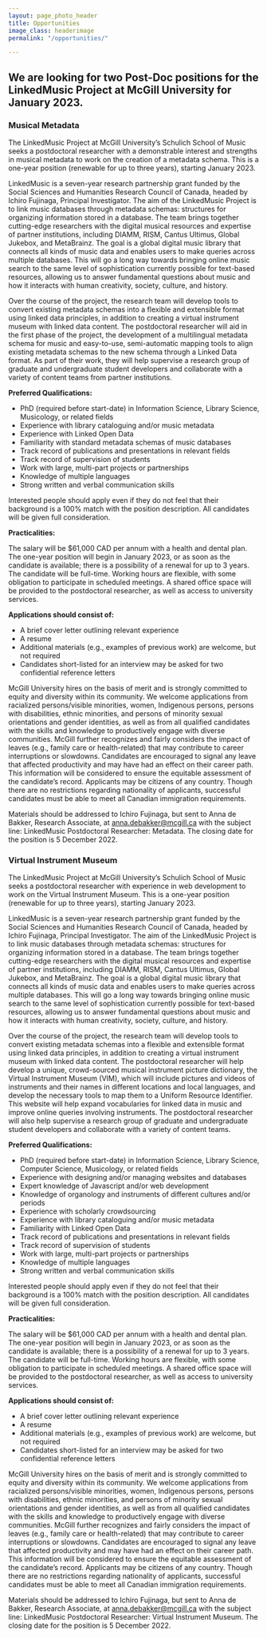 ```yaml
---
layout: page_photo_header
title: Opportunities
image_class: headerimage
permalink: "/opportunities/"

---
```

## We are looking for two Post-Doc positions for the LinkedMusic Project at McGill University for January 2023. 

### Musical Metadata

The LinkedMusic Project at McGill University’s Schulich School of Music seeks a postdoctoral researcher with a demonstrable interest and strengths in musical metadata to work on the creation of a metadata schema. This is a one-year position (renewable for up to three years), starting January 2023. 

LinkedMusic is a seven-year research partnership grant funded by the Social Sciences and Humanities Research Council of Canada, headed by Ichiro Fujinaga, Principal Investigator. The aim of the LinkedMusic Project is to link music databases through metadata schemas: structures for organizing information stored in a database.  The team brings together cutting-edge researchers with the digital musical resources and expertise of partner institutions, including DIAMM, RISM, Cantus Ultimus, Global Jukebox, and MetaBrainz. The goal is a global digital music library that connects all kinds of music data and enables users to make queries across multiple databases. This will go a long way towards bringing online music search to the same level of sophistication currently possible for text-based resources, allowing us to answer fundamental questions about music and how it interacts with human creativity, society, culture, and history. 

Over the course of the project, the research team will develop tools to convert existing metadata schemas into a flexible and extensible format using linked data principles, in addition to creating a virtual instrument museum with linked data content. The postdoctoral researcher will aid in the first phase of the project, the development of a multilingual metadata schema for music and easy-to-use, semi-automatic mapping tools to align existing metadata schemas to the new schema through a Linked Data format.  As part of their work, they will help supervise a research group of graduate and undergraduate student developers and collaborate with a variety of content teams from partner institutions. 

**Preferred Qualifications:**
* PhD (required before start-date) in Information Science, Library Science, Musicology, or related fields 
* Experience with library cataloguing and/or music metadata 
* Experience with Linked Open Data 
* Familiarity with standard metadata schemas of music databases 
* Track record of publications and presentations in relevant fields 
* Track record of supervision of students 
* Work with large, multi-part projects or partnerships 
* Knowledge of multiple languages 
* Strong written and verbal communication skills 

Interested people should apply even if they do not feel that their background is a 100% match with the position description. All candidates will be given full consideration.  

**Practicalities:**

The salary will be $61,000 CAD per annum with a health and dental plan. The one-year position will begin in January 2023, or as soon as the candidate is available; there is a possibility of a renewal for up to 3 years. The candidate will be full-time. Working hours are flexible, with some obligation to participate in scheduled meetings. A shared office space will be provided to the postdoctoral researcher, as well as access to university services.  

**Applications should consist of:**
* A brief cover letter outlining relevant experience
* A resume
* Additional materials (e.g., examples of previous work) are welcome, but not required
* Candidates short-listed for an interview may be asked for two confidential reference letters

McGill University hires on the basis of merit and is strongly committed to equity and diversity within its community. We welcome applications from racialized persons/visible minorities, women, Indigenous persons, persons with disabilities, ethnic minorities, and persons of minority sexual orientations and gender identities, as well as from all qualified candidates with the skills and knowledge to productively engage with diverse communities. McGill further recognizes and fairly considers the impact of leaves (e.g., family care or health-related) that may contribute to career interruptions or slowdowns. Candidates are encouraged to signal any leave that affected productivity and may have had an effect on their career path. This information will be considered to ensure the equitable assessment of the candidate’s record. Applicants may be citizens of any country. Though there are no restrictions regarding nationality of applicants, successful candidates must be able to meet all Canadian immigration requirements.

Materials should be addressed to Ichiro Fujinaga, but sent to Anna de Bakker, Research Associate, at anna.debakker@mcgill.ca with the subject line: LinkedMusic Postdoctoral Researcher: Metadata. The closing date for the position is 5 December 2022.

### Virtual Instrument Museum

The LinkedMusic Project at McGill University’s Schulich School of Music seeks a postdoctoral researcher with experience in web development to work on the Virtual Instrument Museum. This is a one-year position (renewable for up to three years), starting January 2023.

LinkedMusic is a seven-year research partnership grant funded by the Social Sciences and Humanities Research Council of Canada, headed by Ichiro Fujinaga, Principal Investigator. The aim of the LinkedMusic Project is to link music databases through metadata schemas: structures for organizing information stored in a database.  The team brings together cutting-edge researchers with the digital musical resources and expertise of partner institutions, including DIAMM, RISM, Cantus Ultimus, Global Jukebox, and MetaBrainz. The goal is a global digital music library that connects all kinds of music data and enables users to make queries across multiple databases. This will go a long way towards bringing online music search to the same level of sophistication currently possible for text-based resources, allowing us to answer fundamental questions about music and how it interacts with human creativity, society, culture, and history. 

Over the course of the project, the research team will develop tools to convert existing metadata schemas into a flexible and extensible format using linked data principles, in addition to creating a virtual instrument museum with linked data content. The postdoctoral researcher will help develop a unique, crowd-sourced musical instrument picture dictionary, the Virtual Instrument Museum (VIM), which will include pictures and videos of instruments and their names in different locations and local languages, and develop the necessary tools to map them to a Uniform Resource Identifier. This website will help expand vocabularies for linked data in music and improve online queries involving instruments. The postdoctoral researcher will also help supervise a research group of graduate and undergraduate student developers and collaborate with a variety of content teams. 

**Preferred Qualifications:**
* PhD (required before start-date) in Information Science, Library Science, Computer Science, Musicology, or related fields  
* Experience with designing and/or managing websites and databases 
* Expert knowledge of Javascript and/or web development 
* Knowledge of organology and instruments of different cultures and/or periods 
* Experience with scholarly crowdsourcing 
* Experience with library cataloguing and/or music metadata 
* Familiarity with Linked Open Data 
* Track record of publications and presentations in relevant fields 
* Track record of supervision of students 
* Work with large, multi-part projects or partnerships 
* Knowledge of multiple languages 
* Strong written and verbal communication skills 

Interested people should apply even if they do not feel that their background is a 100% match with the position description. All candidates will be given full consideration. 

**Practicalities:**

The salary will be $61,000 CAD per annum with a health and dental plan. The one-year position will begin in January 2023, or as soon as the candidate is available; there is a possibility of a renewal for up to 3 years. The candidate will be full-time. Working hours are flexible, with some obligation to participate in scheduled meetings. A shared office space will be provided to the postdoctoral researcher, as well as access to university services.  

**Applications should consist of:**
* A brief cover letter outlining relevant experience
* A resume
* Additional materials (e.g., examples of previous work) are welcome, but not required
* Candidates short-listed for an interview may be asked for two confidential reference letters

McGill University hires on the basis of merit and is strongly committed to equity and diversity within its community. We welcome applications from racialized persons/visible minorities, women, Indigenous persons, persons with disabilities, ethnic minorities, and persons of minority sexual orientations and gender identities, as well as from all qualified candidates with the skills and knowledge to productively engage with diverse communities. McGill further recognizes and fairly considers the impact of leaves (e.g., family care or health-related) that may contribute to career interruptions or slowdowns. Candidates are encouraged to signal any leave that affected productivity and may have had an effect on their career path. This information will be considered to ensure the equitable assessment of the candidate’s record. Applicants may be citizens of any country. Though there are no restrictions regarding nationality of applicants, successful candidates must be able to meet all Canadian immigration requirements.

Materials should be addressed to Ichiro Fujinaga, but sent to Anna de Bakker, Research Associate, at anna.debakker@mcgill.ca with the subject line: LinkedMusic Postdoctoral Researcher: Virtual Instrument Museum. The closing date for the position is 5 December 2022.